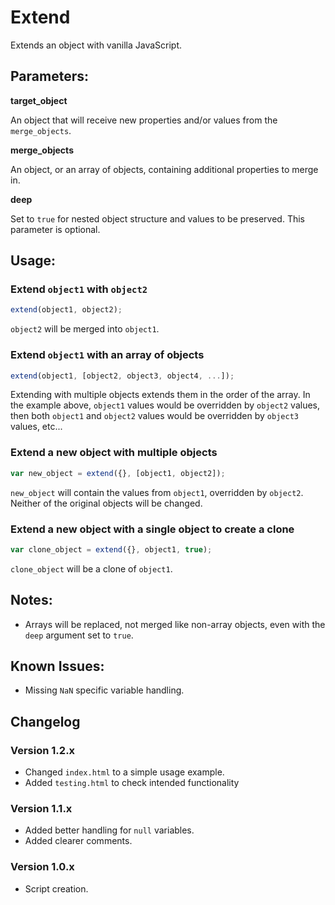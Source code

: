 # Extend
Extends an object with vanilla JavaScript.

## Parameters:

**target_object**

An object that will receive new properties and/or values from the `merge_objects`.

**merge_objects**

An object, or an array of objects, containing additional properties to merge in.

**deep**

Set to `true` for nested object structure and values to be preserved. This parameter is optional.

## Usage:

### Extend `object1` with `object2`
```js
extend(object1, object2);
```
`object2` will be merged into `object1`.

### Extend `object1` with an array of objects
```js
extend(object1, [object2, object3, object4, ...]);
```
Extending with multiple objects extends them in the order of the array.
In the example above, `object1` values would be overridden by `object2` values, then both `object1` and `object2` values would be overridden by `object3` values, etc...

### Extend a new object with multiple objects
```js
var new_object = extend({}, [object1, object2]);
```
`new_object` will contain the values from `object1`, overridden by `object2`. Neither of the original objects will be changed.

### Extend a new object with a single object to create a clone
```js
var clone_object = extend({}, object1, true);
```
`clone_object` will be a clone of `object1`.

## Notes:
* Arrays will be replaced, not merged like non-array objects, even with the `deep` argument set to `true`.

## Known Issues:
* Missing `NaN` specific variable handling.

## Changelog

### Version 1.2.x
* Changed `index.html` to a simple usage example.
* Added `testing.html` to check intended functionality

### Version 1.1.x
* Added better handling for `null` variables.
* Added clearer comments.

### Version 1.0.x
* Script creation.
